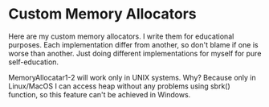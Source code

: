# Custom Memory Allocators
Here are my custom memory allocators. I write them for educational purposes.
Each implementation differ from another, so don't blame if one is worse than another.
Just doing different implementations for myself for pure self-education.

MemoryAllocatar1-2 will work only in UNIX systems. Why? Because only in Linux/MacOS I can access heap without any problems using sbrk() function, so this feature can't be achieved in Windows.
